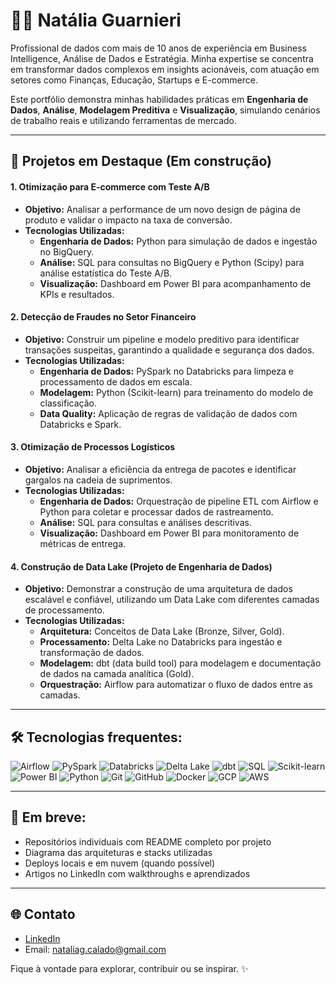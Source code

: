 # 👩‍💻 Natália Guarnieri

Profissional de dados com mais de 10 anos de experiência em Business Intelligence, Análise de Dados e Estratégia. Minha expertise se concentra em transformar dados complexos em insights acionáveis, com atuação em setores como Finanças, Educação, Startups e E-commerce.

Este portfólio demonstra minhas habilidades práticas em **Engenharia de Dados**, **Análise**, **Modelagem Preditiva** e **Visualização**, simulando cenários de trabalho reais e utilizando ferramentas de mercado.

---

## 🚧 Projetos em Destaque (Em construção)

#### **1. Otimização para E-commerce com Teste A/B**
* **Objetivo:** Analisar a performance de um novo design de página de produto e validar o impacto na taxa de conversão.
* **Tecnologias Utilizadas:**
    * **Engenharia de Dados:** Python para simulação de dados e ingestão no BigQuery.
    * **Análise:** SQL para consultas no BigQuery e Python (Scipy) para análise estatística do Teste A/B.
    * **Visualização:** Dashboard em Power BI para acompanhamento de KPIs e resultados.

#### **2. Detecção de Fraudes no Setor Financeiro**
* **Objetivo:** Construir um pipeline e modelo preditivo para identificar transações suspeitas, garantindo a qualidade e segurança dos dados.
* **Tecnologias Utilizadas:**
    * **Engenharia de Dados:** PySpark no Databricks para limpeza e processamento de dados em escala.
    * **Modelagem:** Python (Scikit-learn) para treinamento do modelo de classificação.
    * **Data Quality:** Aplicação de regras de validação de dados com Databricks e Spark.

#### **3. Otimização de Processos Logísticos**
* **Objetivo:** Analisar a eficiência da entrega de pacotes e identificar gargalos na cadeia de suprimentos.
* **Tecnologias Utilizadas:**
    * **Engenharia de Dados:** Orquestração de pipeline ETL com Airflow e Python para coletar e processar dados de rastreamento.
    * **Análise:** SQL para consultas e análises descritivas.
    * **Visualização:** Dashboard em Power BI para monitoramento de métricas de entrega.

#### **4. Construção de Data Lake (Projeto de Engenharia de Dados)**
* **Objetivo:** Demonstrar a construção de uma arquitetura de dados escalável e confiável, utilizando um Data Lake com diferentes camadas de processamento.
* **Tecnologias Utilizadas:**
    * **Arquitetura:** Conceitos de Data Lake (Bronze, Silver, Gold).
    * **Processamento:** Delta Lake no Databricks para ingestão e transformação de dados.
    * **Modelagem:** dbt (data build tool) para modelagem e documentação de dados na camada analítica (Gold).
    * **Orquestração:** Airflow para automatizar o fluxo de dados entre as camadas.

---

## 🛠️ Tecnologias frequentes:

![Airflow](https://img.shields.io/badge/Apache%20Airflow-017CEE?style=flat&logo=apacheairflow&logoColor=white)
![PySpark](https://img.shields.io/badge/PySpark-E25A1C?style=flat&logo=apachespark&logoColor=white)
![Databricks](https://img.shields.io/badge/Databricks-FF3621?style=flat&logo=databricks&logoColor=white)
![Delta Lake](https://img.shields.io/badge/Delta%20Lake-0A9EDC?style=flat&logo=deltalake&logoColor=white)
![dbt](https://img.shields.io/badge/dbt-FF694B?style=flat&logo=dbt&logoColor=white)
![SQL](https://img.shields.io/badge/SQL-336791?style=flat&logo=postgresql&logoColor=white)
![Scikit-learn](https://img.shields.io/badge/Scikit--learn-F7931E?style=flat&logo=scikitlearn&logoColor=white)
![Power BI](https://img.shields.io/badge/Power%20BI-F2C811?style=flat&logo=powerbi&logoColor=black)
![Python](https://img.shields.io/badge/Python-3776AB?style=flat&logo=python&logoColor=white)
![Git](https://img.shields.io/badge/Git-F05032?style=flat&logo=git&logoColor=white)
![GitHub](https://img.shields.io/badge/GitHub-181717?style=flat&logo=github&logoColor=white)
![Docker](https://img.shields.io/badge/Docker-2496ED?style=flat&logo=docker&logoColor=white)
![GCP](https://img.shields.io/badge/Google%20Cloud-4285F4?style=flat&logo=googlecloud&logoColor=white)
![AWS](https://img.shields.io/badge/AWS-232F3E?style=flat&logo=amazonaws&logoColor=white)

---

## 📌 Em breve:
- Repositórios individuais com README completo por projeto  
- Diagrama das arquiteturas e stacks utilizadas  
- Deploys locais e em nuvem (quando possível)  
- Artigos no LinkedIn com walkthroughs e aprendizados  

---


## 🌐 Contato
- [LinkedIn](https://www.linkedin.com/in/nat%C3%A1lia-andrade-guarnieri-618778262/)
- Email: nataliag.calado@gmail.com

Fique à vontade para explorar, contribuir ou se inspirar. ✨